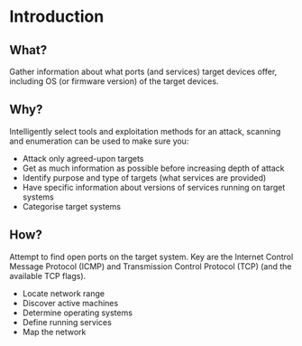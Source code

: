 # Introduction

## What?

Gather information about what ports (and services) target devices offer, including OS (or firmware version) of the target devices.

## Why?

Intelligently select tools and exploitation methods for an attack, scanning and enumeration can be used to make sure you:

* Attack only agreed-upon targets
* Get as much information as possible before increasing depth of attack
* Identify purpose and type of targets (what services are provided)
* Have specific information about versions of services running on target systems
* Categorise target systems

## How?

Attempt to find open ports on the target system. Key are the Internet Control Message Protocol (ICMP) and Transmission Control Protocol (TCP) (and the available TCP flags).

* Locate network range
* Discover active machines
* Determine operating systems
* Define running services
* Map the network

